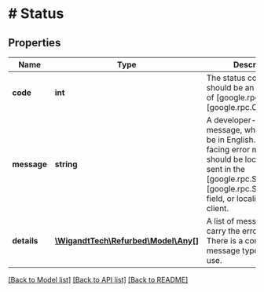 # # Status

## Properties

Name | Type | Description | Notes
------------ | ------------- | ------------- | -------------
**code** | **int** | The status code, which should be an enum value of [google.rpc.Code][google.rpc.Code]. | [optional]
**message** | **string** | A developer-facing error message, which should be in English. Any user-facing error message should be localized and sent in the [google.rpc.Status.details][google.rpc.Status.details] field, or localized by the client. | [optional]
**details** | [**\WigandtTech\Refurbed\Model\Any[]**](Any.md) | A list of messages that carry the error details.  There is a common set of message types for APIs to use. | [optional]

[[Back to Model list]](../../README.md#models) [[Back to API list]](../../README.md#endpoints) [[Back to README]](../../README.md)
